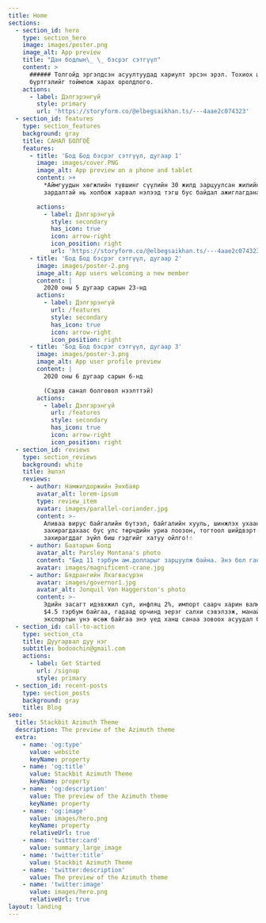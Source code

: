 ```yaml
---
title: Home
sections:
  - section_id: hero
    type: section_hero
    image: images/poster.png
    image_alt: App preview
    title: "Дан бодлын\_ \_ бэсрэг сэтгүүл"
    content: >
      ###### Толгойд эргэлдсэн асуултуудад хариулт эрсэн эрэл. Тохиох цагийн
      бүртгэлийг тоймлож харах оролдлого.
    actions:
      - label: Дэлгэрэнгүй
        style: primary
        url: 'https://storyform.co/@elbegsaikhan.ts/---4aae2c074323'
  - section_id: features
    type: section_features
    background: gray
    title: САНАЛ БОЛГОЁ
    features:
      - title: 'Бод Бод бэсрэг сэтгүүл, дугаар 1'
        image: images/cover.PNG
        image_alt: App preview on a phone and tablet
        content: >+
          *Аймгуудын хөгжлийн түвшинг сүүлийн 30 жилд зарцуулсан жилийн дундаж
          зардалтай нь холбож харвал нэлээд тэгш бус байдал ажиглагдана.*

        actions:
          - label: Дэлгэрэнгүй
            style: secondary
            has_icon: true
            icon: arrow-right
            icon_position: right
            url: 'https://storyform.co/@elbegsaikhan.ts/---4aae2c074323'
      - title: 'Бод Бод бэсрэг сэтгүүл, дугаар 2'
        image: images/poster-2.png
        image_alt: App users welcoming a new member
        content: |
          2020 оны 5 дугаар сарын 23-нд
        actions:
          - label: Дэлгэрэнгүй
            url: /features
            style: secondary
            has_icon: true
            icon: arrow-right
            icon_position: right
      - title: 'Бод Бод бэсрэг сэтгүүл, дугаар 3'
        image: images/poster-3.png
        image_alt: App user profile preview
        content: |
          2020 оны 6 дугаар сарын 6-нд

          (Сэдэв санал болговол нээлттэй)
        actions:
          - label: Дэлгэрэнгүй
            url: /features
            style: secondary
            has_icon: true
            icon: arrow-right
            icon_position: right
  - section_id: reviews
    type: section_reviews
    background: white
    title: Эшлэл
    reviews:
      - author: Намжилдоржийн Энхбаяр
        avatar_alt: lorem-ipsum
        type: review_item
        avatar: images/parallel-coriander.jpg
        content: >-
          Аливаа вирус байгалийн бүтээл, байгалийн хууль, шинжлэх ухаанд л
          захирагдахаас бус улс төрчдийн уриа лоозон, тогтоол шийдвэрт
          захирагддаг зүйл биш гэдгийг хатуу ойлго!☝
      - author: Баатарын Болд
        avatar_alt: Parsley Montana's photo
        content: "Бид 11 тэрбум ам.долларыг зарцуулж байна. Энэ бол ганцхан хөрөнгө оруулагчаас гарч байгаа зардал. Хөрөнгө оруулалт гэхээр хөрөнгө авч байгаа мэт ойлгож болохгүй.\_ Хөрөнгө оруулалт бол\_ манай компаниас гарч байгаа зардал."
        avatar: images/magnificent-crane.jpg
      - author: Бядрангийн Лхагвасүрэн
        avatar: images/governor1.jpg
        avatar_alt: Jonquil Von Haggerston's photo
        content: >-
          Эдийн засагт идэвхжил сул, инфляц 2%, импорт саарч харин валютын нѳѳц
          $4.5 тэрбум байгаа, гадаад орчинд эерэг салхи сэвэлзэж, манай
          экспортын үнэ өсөж байгаа энэ үед ханш санаа зовоох асуудал бус.
  - section_id: call-to-action
    type: section_cta
    title: Дуугарвал дуу нэг
    subtitle: bodoochin@gmail.com
    actions:
      - label: Get Started
        url: /signup
        style: primary
  - section_id: recent-posts
    type: section_posts
    background: gray
    title: Blog
seo:
  title: Stackbit Azimuth Theme
  description: The preview of the Azimuth theme
  extra:
    - name: 'og:type'
      value: website
      keyName: property
    - name: 'og:title'
      value: Stackbit Azimuth Theme
      keyName: property
    - name: 'og:description'
      value: The preview of the Azimuth theme
      keyName: property
    - name: 'og:image'
      value: images/hero.png
      keyName: property
      relativeUrl: true
    - name: 'twitter:card'
      value: summary_large_image
    - name: 'twitter:title'
      value: Stackbit Azimuth Theme
    - name: 'twitter:description'
      value: The preview of the Azimuth theme
    - name: 'twitter:image'
      value: images/hero.png
      relativeUrl: true
layout: landing
---
```

